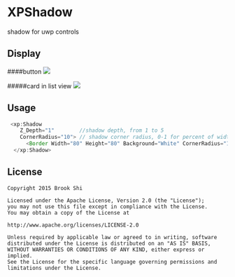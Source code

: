 # XPShadow

shadow for uwp controls

Display
--------
####button
![](https://raw.githubusercontent.com/brookshi/XPShadow/master/shadow_button.png)

#####card in list view
![](https://raw.githubusercontent.com/brookshi/XPShadow/master/shadow_cardview.png)

Usage
--------
``` java
 <xp:Shadow 
    Z_Depth="1"        //shadow depth, from 1 to 5
    CornerRadius="10"> // shadow corner radius, 0-1 for percent of width, > 1 for actual value
      <Border Width="80" Height="80" Background="White" CornerRadius="10"/>
  </xp:Shadow>
```

License
--------
``` 
Copyright 2015 Brook Shi

Licensed under the Apache License, Version 2.0 (the "License");
you may not use this file except in compliance with the License.
You may obtain a copy of the License at

http://www.apache.org/licenses/LICENSE-2.0

Unless required by applicable law or agreed to in writing, software
distributed under the License is distributed on an "AS IS" BASIS,
WITHOUT WARRANTIES OR CONDITIONS OF ANY KIND, either express or implied.
See the License for the specific language governing permissions and
limitations under the License. 
```
